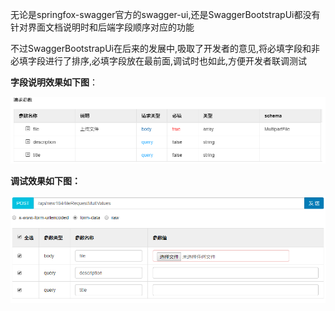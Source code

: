 无论是springfox-swagger官方的swagger-ui,还是SwaggerBootstrapUi都没有针对界面文档说明时和后端字段顺序对应的功能

不过SwaggerBootstrapUi在后来的发展中,吸取了开发者的意见,将必填字段和非必填字段进行了排序,必填字段放在最前面,调试时也如此,方便开发者联调测试

**字段说明效果如下图**：

![](images/fieldsort.png)

**调试效果如下图：**

![](images/fieldsort-debug.png)